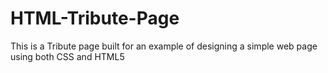 # HTML-Tribute-Page
This is a Tribute page built for an example of designing a simple web page using both CSS and HTML5
